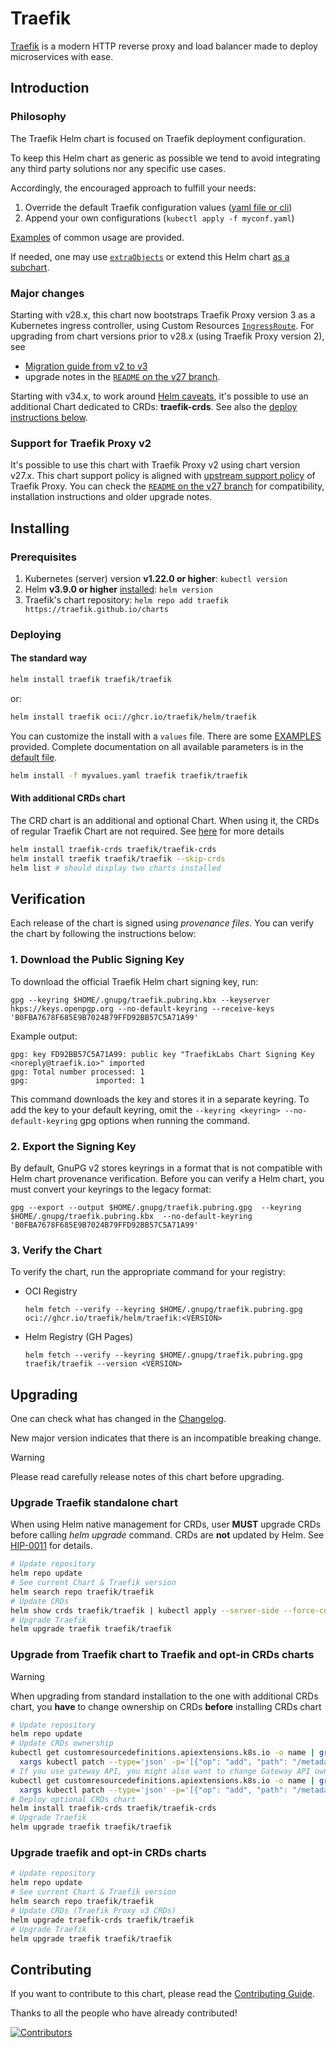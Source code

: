# Traefik

[Traefik](https://traefik.io/) is a modern HTTP reverse proxy and load balancer made to deploy
microservices with ease.

## Introduction

### Philosophy

The Traefik Helm chart is focused on Traefik deployment configuration.

To keep this Helm chart as generic as possible we tend
to avoid integrating any third party solutions nor any specific use cases.

Accordingly, the encouraged approach to fulfill your needs:

1. Override the default Traefik configuration
   values ([yaml file or cli](https://helm.sh/docs/chart_template_guide/values_files/))
2. Append your own configurations (`kubectl apply -f myconf.yaml`)

[Examples](https://github.com/traefik/traefik-helm-chart/blob/master/EXAMPLES.md) of common usage are provided.

If needed, one may use [`extraObjects`](./traefik/tests/values/extra.yaml) or extend this
Helm chart [as a subchart](https://helm.sh/docs/chart_template_guide/subcharts_and_globals/).

### Major changes

Starting with v28.x, this chart now bootstraps Traefik Proxy version 3 as a Kubernetes ingress controller,
using Custom Resources [`IngressRoute`](https://doc.traefik.io/traefik/v3.0/routing/providers/kubernetes-crd/).
For upgrading from chart versions prior to v28.x (using Traefik Proxy version 2), see

- [Migration guide from v2 to v3](https://doc.traefik.io/traefik/v3.0/migration/v2-to-v3/)
- upgrade notes in the [`README` on the v27 branch](https://github.com/traefik/traefik-helm-chart/tree/v27).

Starting with v34.x, to work
around [Helm caveats](https://helm.sh/docs/chart_best_practices/custom_resource_definitions/#some-caveats-and-explanations),
it's possible to use an additional Chart dedicated to CRDs: **traefik-crds**.
See also the [deploy instructions below](#with-additional-crds-chart).

### Support for Traefik Proxy v2

It's possible to use this chart with Traefik Proxy v2 using chart version v27.x.
This chart support policy is aligned
with [upstream support policy](https://doc.traefik.io/traefik/deprecation/releases/) of Traefik Proxy.
You can check the [`README` on the v27 branch](https://github.com/traefik/traefik-helm-chart/tree/v27)
for compatibility, installation instructions and older upgrade notes.

## Installing

### Prerequisites

1. Kubernetes (server) version **v1.22.0 or higher**: `kubectl version`
1. Helm **v3.9.0 or higher** [installed](https://helm.sh/docs/using_helm/#installing-helm): `helm version`
1. Traefik's chart repository: `helm repo add traefik https://traefik.github.io/charts`

### Deploying

#### The standard way

```bash
helm install traefik traefik/traefik
```

or:

```bash
helm install traefik oci://ghcr.io/traefik/helm/traefik
```

You can customize the install with a `values` file. There are some [EXAMPLES](./EXAMPLES.md) provided.
Complete documentation on all available parameters is in the [default file](./traefik/values.yaml).

```bash
helm install -f myvalues.yaml traefik traefik/traefik
```

#### With additional CRDs chart

The CRD chart is an additional and optional Chart.
When using it, the CRDs of regular Traefik Chart are not required.
See [here](./CONTRIBUTING.md#about-crds) for more details

```bash
helm install traefik-crds traefik/traefik-crds
helm install traefik traefik/traefik --skip-crds
helm list # should display two charts installed
```

## Verification

Each release of the chart is signed using *provenance files*. You can verify the chart by following the instructions below:

### 1. Download the Public Signing Key

To download the official Traefik Helm chart signing key, run:

```shell
gpg --keyring $HOME/.gnupg/traefik.pubring.kbx --keyserver hkps://keys.openpgp.org --no-default-keyring --receive-keys 'B0FBA7678F685E9B7024B79FFD92BB57C5A71A99'
```

Example output:

```shell
gpg: key FD92BB57C5A71A99: public key "TraefikLabs Chart Signing Key <noreply@traefik.io>" imported
gpg: Total number processed: 1
gpg:               imported: 1
```

This command downloads the key and stores it in a separate keyring. To add the key to your default keyring, omit the ``--keyring <keyring> --no-default-keyring`` gpg options when running the command.

### 2. Export the Signing Key

By default, GnuPG v2 stores keyrings in a format that is not compatible with Helm chart provenance verification. Before you can verify a Helm chart, you must convert your keyrings to the legacy format:

```shell
gpg --export --output $HOME/.gnupg/traefik.pubring.gpg  --keyring $HOME/.gnupg/traefik.pubring.kbx  --no-default-keyring 'B0FBA7678F685E9B7024B79FFD92BB57C5A71A99'
```

### 3. Verify the Chart

To verify the chart, run the appropriate command for your registry:

- OCI Registry

  ```shell
  helm fetch --verify --keyring $HOME/.gnupg/traefik.pubring.gpg oci://ghcr.io/traefik/helm/traefik:<VERSION>
  ```

- Helm Registry (GH Pages)

  ```shell
  helm fetch --verify --keyring $HOME/.gnupg/traefik.pubring.gpg traefik/traefik --version <VERSION>
  ```

## Upgrading

One can check what has changed in the [Changelog](./traefik/Changelog.md).

New major version indicates that there is an incompatible breaking change.
> [!WARNING]
> Please read carefully release notes of this chart before upgrading.

### Upgrade Traefik standalone chart

When using Helm native management for CRDs, user **MUST** upgrade CRDs before calling *helm upgrade* command.
CRDs are **not** updated by Helm. See [HIP-0011](https://github.com/helm/community/blob/main/hips/hip-0011.md) for
details.

```bash
# Update repository
helm repo update
# See current Chart & Traefik version
helm search repo traefik/traefik
# Update CRDs
helm show crds traefik/traefik | kubectl apply --server-side --force-conflicts -f -
# Upgrade Traefik
helm upgrade traefik traefik/traefik
```

### Upgrade from Traefik chart to Traefik and opt-in CRDs charts

> [!WARNING]
> When upgrading from standard installation to the one with additional CRDs chart,
> you **have** to change ownership on CRDs **before** installing CRDs chart

```bash
# Update repository
helm repo update
# Update CRDs ownership
kubectl get customresourcedefinitions.apiextensions.k8s.io -o name | grep traefik.io | \
  xargs kubectl patch --type='json' -p='[{"op": "add", "path": "/metadata/labels", "value": {"app.kubernetes.io/managed-by":"Helm"}},{"op": "add", "path": "/metadata/annotations/meta.helm.sh~1release-name", "value":"traefik-crds"},{"op": "add", "path": "/metadata/annotations/meta.helm.sh~1release-namespace", "value":"default"}]'
# If you use gateway API, you might also want to change Gateway API ownership
kubectl get customresourcedefinitions.apiextensions.k8s.io -o name | grep gateway.networking.k8s.io | \
  xargs kubectl patch --type='json' -p='[{"op": "add", "path": "/metadata/labels", "value": {"app.kubernetes.io/managed-by":"Helm"}},{"op": "add", "path": "/metadata/annotations/meta.helm.sh~1release-name", "value":"traefik-crds"},{"op": "add", "path": "/metadata/annotations/meta.helm.sh~1release-namespace", "value":"default"}]'
# Deploy optional CRDs chart
helm install traefik-crds traefik/traefik-crds
# Upgrade Traefik
helm upgrade traefik traefik/traefik
```

### Upgrade traefik and opt-in CRDs charts

```bash
# Update repository
helm repo update
# See current Chart & Traefik version
helm search repo traefik/traefik
# Update CRDs (Traefik Proxy v3 CRDs)
helm upgrade traefik-crds traefik/traefik
# Upgrade Traefik
helm upgrade traefik traefik/traefik
```

## Contributing

If you want to contribute to this chart, please read the [Contributing Guide](./CONTRIBUTING.md).

Thanks to all the people who have already contributed!

<a href="https://github.com/traefik/traefik-helm-chart/graphs/contributors">
  <img src="https://contributors-img.web.app/image?repo=traefik/traefik-helm-chart" alt="Contributors"/>
</a>
